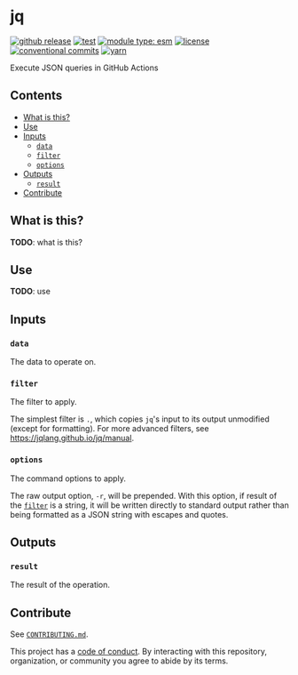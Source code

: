 # jq

[![github release](https://img.shields.io/github/v/release/flex-development/jq-action.svg?include_prereleases\&sort=semver)](https://github.com/flex-development/jq-action/releases/latest)
[![test](https://github.com/flex-development/jq-action/actions/workflows/test.yml/badge.svg)](https://github.com/flex-development/jq-action/actions/workflows/test.yml)
[![module type: esm](https://img.shields.io/badge/module%20type-esm-brightgreen)](https://github.com/voxpelli/badges-cjs-esm)
[![license](https://img.shields.io/github/license/flex-development/jq-action.svg)](LICENSE.md)
[![conventional commits](https://img.shields.io/badge/-conventional%20commits-fe5196?logo=conventional-commits\&logoColor=ffffff)](https://conventionalcommits.org)
[![yarn](https://img.shields.io/badge/-yarn-2c8ebb?style=flat\&logo=yarn\&logoColor=ffffff)](https://yarnpkg.com)

Execute JSON queries in GitHub Actions

## Contents

- [What is this?](#what-is-this)
- [Use](#use)
- [Inputs](#inputs)
  - [`data`](#data)
  - [`filter`](#filter)
  - [`options`](#options)
- [Outputs](#outputs)
  - [`result`](#result)
- [Contribute](#contribute)

## What is this?

**TODO**: what is this?

## Use

**TODO**: use

## Inputs

### `data`

The data to operate on.

### `filter`

The filter to apply.

The simplest filter is `.`, which copies `jq`'s input to its output unmodified (except for formatting).
For more advanced filters, see <https://jqlang.github.io/jq/manual>.

### `options`

The command options to apply.

The raw output option, `-r`, will be prepended. With this option, if result of the [`filter`](#filter) is a string, it
will be written directly to standard output rather than being formatted as a JSON string with escapes and quotes.

## Outputs

### `result`

The result of the operation.

## Contribute

See [`CONTRIBUTING.md`](CONTRIBUTING.md).

This project has a [code of conduct](./CODE_OF_CONDUCT.md). By interacting with this repository, organization, or
community you agree to abide by its terms.
